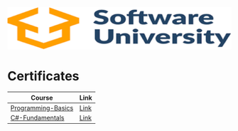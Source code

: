 [![name](https://github.com/rbbozhilov/Software-University/blob/main/Images/images.png)](https://softuni.bg)


# Certificates

| Course | Link |
| --- | --- |
| [Programming-Basics](https://softuni.bg/trainings/3199/programming-basics-with-csharp-january-2021) | [Link](https://softuni.bg/Certificates/Details/88208/b1db1820) |
| [C#-Fundamentals](https://softuni.bg/trainings/3135/csharp-fundamentals-september-2020) | [Link](https://softuni.bg/Certificates/Details/96380/904c3e71) |
